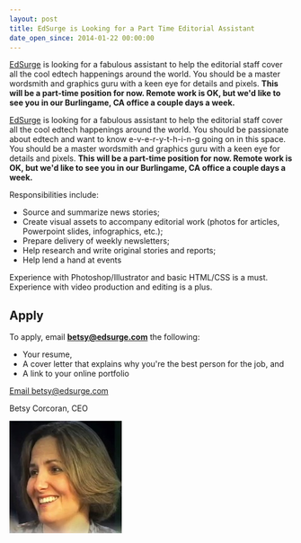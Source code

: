 ```yaml
---
layout: post
title: EdSurge is Looking for a Part Time Editorial Assistant
date_open_since: 2014-01-22 00:00:00
---
```


[EdSurge](https://www.edsurge.com/) is looking for a fabulous assistant to help the editorial staff cover all the cool edtech happenings around the world. You should be a master wordsmith and graphics guru with a keen eye for details and pixels. **This will be a part-time position for now. Remote work is OK, but we'd like to see you in our Burlingame, CA office a couple days a week.**

<!--break-->

[EdSurge](https://www.edsurge.com/) is looking for a fabulous assistant to help the editorial staff cover all the cool edtech happenings around the world. You should be passionate about edtech and want to know e-v-e-r-y-t-h-i-n-g going on in this space. You should be a master wordsmith and graphics guru with a keen eye for details and pixels. **This will be a part-time position for now. Remote work is OK, but we'd like to see you in our Burlingame, CA office a couple days a week.**

Responsibilities include:

* Source and summarize news stories;
* Create visual assets to accompany editorial work (photos for articles, Powerpoint slides, infographics, etc.);
* Prepare delivery of weekly newsletters;
* Help research and write original stories and reports;
* Help lend a hand at events

Experience with Photoshop/Illustrator and basic HTML/CSS is a must. Experience with video production and editing is a plus.

<!--musthaves-->

## Apply


To apply, email **betsy@edsurge.com** the following:

* Your resume,
* A cover letter that explains why you're the best person for the job, and
* A link to your online portfolio


<a href="mailto:betsy@edsurge.com" class="button button-rounded button-primary button-large">Email betsy@edsurge.com</a>

Betsy Corcoran, CEO

<img src="/public/images/BetsyCorcoran.jpg" class="author" alt="Betsy Corcoran">
